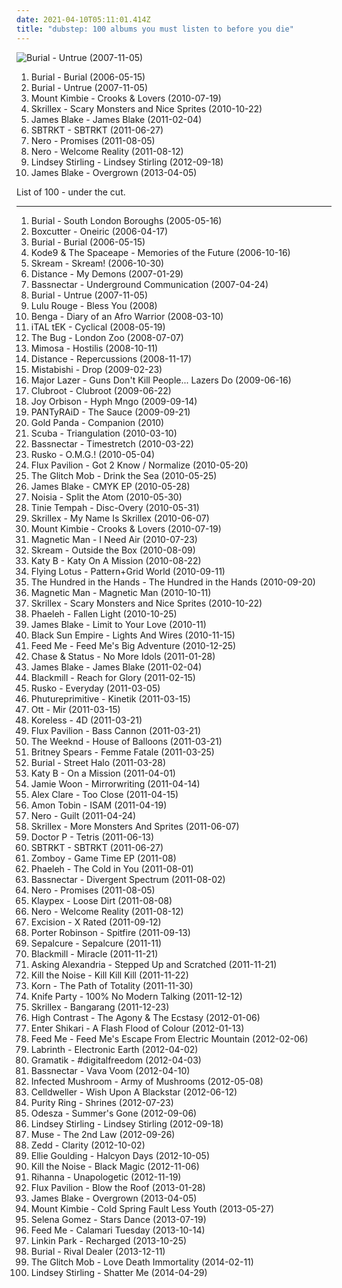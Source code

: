 ```yaml
---
date: 2021-04-10T05:11:01.414Z
title: "dubstep: 100 albums you must listen to before you die"
---
```

![Burial - Untrue (2007-11-05)](http://coverartarchive.org/release/715d4a00-2ad5-4882-b1be-24853344315e/2606794745-500.jpg "Burial - Untrue (2007-11-05)")
<ol class="albums">
<li data-cover="http://coverartarchive.org/release/cb5e68da-bf42-32e6-ae35-29d99f931960/10083770849-500.jpg" data-tags="dubstep" role="button">Burial - Burial (2006-05-15)</li>
<li data-cover="http://coverartarchive.org/release/715d4a00-2ad5-4882-b1be-24853344315e/2606794745-500.jpg" data-tags="dubstep" role="button">Burial - Untrue (2007-11-05)</li>
<li data-cover="http://coverartarchive.org/release/c90ec1ef-cdaf-3b2c-b8eb-a823514e1757/4644031052-500.jpg" data-tags="dubstep, ambient" role="button">Mount Kimbie - Crooks & Lovers (2010-07-19)</li>
<li data-cover="https://img.discogs.com/k3KyQEj49c92MtBSqfa_Qa7lJGY=/fit-in/600x600/filters:strip_icc():format(jpeg):mode_rgb():quality(90)/discogs-images/R-2512151-1458495380-1097.jpeg.jpg" data-tags="dubstep" role="button">Skrillex - Scary Monsters and Nice Sprites (2010-10-22)</li>
<li data-cover="http://coverartarchive.org/release/53b4be47-2888-4434-91ac-713489db8c1f/28541045554-500.jpg" data-tags="electronic, dubstep" role="button">James Blake - James Blake (2011-02-04)</li>
<li data-cover="http://coverartarchive.org/release/63b4acff-866a-4b80-90fa-9f4a2af3445d/4110790212-500.jpg" data-tags="dubstep" role="button">SBTRKT - SBTRKT (2011-06-27)</li>
<li data-cover="https://via.placeholder.com/450" data-tags="dubstep" role="button">Nero - Promises (2011-08-05)</li>
<li data-cover="http://coverartarchive.org/release/7f49326e-aceb-4fc6-a1ec-671a0ef14eac/6441724282-500.jpg" data-tags="dubstep" role="button">Nero - Welcome Reality (2011-08-12)</li>
<li data-cover="http://coverartarchive.org/release/bc51ba52-59a7-49a3-8d55-92540d64d8d4/5933544596-500.jpg" data-tags="dubstep" role="button">Lindsey Stirling - Lindsey Stirling (2012-09-18)</li>
<li data-cover="https://img.discogs.com/cNjibLSsY9wA6qRnZUanNo5xtbQ=/fit-in/600x600/filters:strip_icc():format(jpeg):mode_rgb():quality(90)/discogs-images/R-4447618-1462518825-2838.jpeg.jpg" data-tags="electronic, soul" role="button">James Blake - Overgrown (2013-04-05)</li>
</ol>
List of 100 - under the cut.
<!-- more -->

_________________

<ol class="albums">
<li data-cover="http://coverartarchive.org/release/612f7793-a7ba-3b26-af39-c246689453ff/1050318349-500.jpg" data-tags="dubstep" role="button">
Burial - South London Boroughs (2005-05-16)
</li>
<li data-cover="http://coverartarchive.org/release/07faab6b-5555-4372-8b0f-b2d36e9d08ff/15463158371-500.jpg" data-tags="dubstep" role="button">
Boxcutter - Oneiric (2006-04-17)
</li>
<li data-cover="http://coverartarchive.org/release/cb5e68da-bf42-32e6-ae35-29d99f931960/10083770849-500.jpg" data-tags="dubstep" role="button">
Burial - Burial (2006-05-15)
</li>
<li data-cover="http://coverartarchive.org/release/641d19c1-d601-4f84-a1a3-8fe9c4caa807/1094292025-500.jpg" data-tags="dubstep" role="button">
Kode9 & The Spaceape - Memories of the Future (2006-10-16)
</li>
<li data-cover="http://coverartarchive.org/release/1900b835-1776-4223-bd85-8248f7cb0acd/5069235004-500.jpg" data-tags="dubstep" role="button">
Skream - Skream! (2006-10-30)
</li>
<li data-cover="http://coverartarchive.org/release/adcf7b48-086e-48ee-b420-1001f88d672f/8094882507-500.jpg" data-tags="dubstep" role="button">
Distance - My Demons (2007-01-29)
</li>
<li data-cover="http://coverartarchive.org/release/331161c2-7b97-43a8-b4f9-88c0e6a01127/8090852961-500.jpg" data-tags="electronic, dubstep, tribal fusion" role="button">
Bassnectar - Underground Communication (2007-04-24)
</li>
<li data-cover="http://coverartarchive.org/release/715d4a00-2ad5-4882-b1be-24853344315e/2606794745-500.jpg" data-tags="dubstep" role="button">
Burial - Untrue (2007-11-05)
</li>
<li data-cover="https://img.discogs.com/JuFemSOUd6S9llhZTiYCX3WJznA=/fit-in/600x600/filters:strip_icc():format(jpeg):mode_rgb():quality(90)/discogs-images/R-1990973-1376919315-7630.jpeg.jpg" data-tags="electronic" role="button">
Lulu Rouge - Bless You (2008)
</li>
<li data-cover="https://via.placeholder.com/450" data-tags="dubstep" role="button">
Benga - Diary of an Afro Warrior (2008-03-10)
</li>
<li data-cover="http://coverartarchive.org/release/6175641b-76c6-49ea-9d50-8afff91ef0bb/26997391455-500.jpg" data-tags="dubstep" role="button">
iTAL tEK - Cyclical (2008-05-19)
</li>
<li data-cover="https://via.placeholder.com/450" data-tags="dubstep" role="button">
The Bug - London Zoo (2008-07-07)
</li>
<li data-cover="http://coverartarchive.org/release/243c3d2d-5c5c-4b22-a296-a1400341a534/5356084335-500.jpg" data-tags="dubstep" role="button">
Mimosa - Hostilis (2008-10-11)
</li>
<li data-cover="http://coverartarchive.org/release/3b3d130a-87a8-4a47-b9fb-920f2530d134/17453242726-500.jpg" data-tags="dubstep" role="button">
Distance - Repercussions (2008-11-17)
</li>
<li data-cover="http://coverartarchive.org/release/aa1c5fc1-cc8b-4f19-9c8e-fa47d97d77d5/17754393267-500.jpg" data-tags="dubstep, drum and bass" role="button">
Mistabishi - Drop (2009-02-23)
</li>
<li data-cover="https://img.discogs.com/owudar-98-vfYBR5CLz7jLUR5bk=/fit-in/600x450/filters:strip_icc():format(jpeg):mode_rgb():quality(90)/discogs-images/R-1975057-1446142977-2736.jpeg.jpg" data-tags="dubstep, dancehall, 00's, miami bass, funny as fuck, reggeaton, moombah, weapons and shields, jan 2010" role="button">
Major Lazer - Guns Don't Kill People... Lazers Do (2009-06-16)
</li>
<li data-cover="http://coverartarchive.org/release/6cef59e3-cba4-4135-9c1b-486d836e560f/834741351-500.jpg" data-tags="dubstep" role="button">
Clubroot - Clubroot (2009-06-22)
</li>
<li data-cover="https://img.discogs.com/Y4xreFXZ32LnErmWn60i4ajTiOQ=/fit-in/600x600/filters:strip_icc():format(jpeg):mode_rgb():quality(90)/discogs-images/R-1966779-1255547909.jpeg.jpg" data-tags="dubstep, future garage, uk garage" role="button">
Joy Orbison - Hyph Mngo (2009-09-14)
</li>
<li data-cover="http://coverartarchive.org/release/34ddc83f-e1c2-40ea-8c87-0bc1d6ab4e34/5073213622-500.jpg" data-tags="dubstep, dubstep idm, dj hiptronic" role="button">
PANTyRAiD - The Sauce (2009-09-21)
</li>
<li data-cover="http://coverartarchive.org/release/737440f5-cbc0-42d8-beee-80df466ba243/4349788513-500.jpg" data-tags="glitch, experimental, idm" role="button">
Gold Panda - Companion (2010)
</li>
<li data-cover="http://coverartarchive.org/release/84431d2b-4af9-43b0-805c-c6579c774de6/1207883515-500.jpg" data-tags="dubstep" role="button">
Scuba - Triangulation (2010-03-10)
</li>
<li data-cover="http://coverartarchive.org/release/5c909de1-7a64-47d5-8ede-d3b5687e8656/7152942508-500.jpg" data-tags="dubstep" role="button">
Bassnectar - Timestretch (2010-03-22)
</li>
<li data-cover="http://coverartarchive.org/release/c0254828-029b-4006-8a14-8464b09cbc40/14987408388-500.jpg" data-tags="dubstep" role="button">
Rusko - O.M.G.! (2010-05-04)
</li>
<li data-cover="http://coverartarchive.org/release/852a8638-6fc2-4be6-be9b-b7509d23ba2a/12148653044-500.jpg" data-tags="dub, dubstep, dance" role="button">
Flux Pavilion - Got 2 Know / Normalize (2010-05-20)
</li>
<li data-cover="http://coverartarchive.org/release/76e5d7ce-8051-4bb4-8aac-f248a4834114/18402662166-500.jpg" data-tags="glitch, electronic" role="button">
The Glitch Mob - Drink the Sea (2010-05-25)
</li>
<li data-cover="https://img.discogs.com/919YIsbdDronYcWg-QlgI_A0hcA=/fit-in/600x599/filters:strip_icc():format(jpeg):mode_rgb():quality(90)/discogs-images/R-2321464-1285252909.jpeg.jpg" data-tags="downtempo, dubstep, r&s" role="button">
James Blake - CMYK EP (2010-05-28)
</li>
<li data-cover="http://coverartarchive.org/release/e82d5c86-9c18-4842-9cc9-8e348ad3df6c/1214392676-500.jpg" data-tags="drum and bass, dubstep" role="button">
Noisia - Split the Atom (2010-05-30)
</li>
<li data-cover="http://coverartarchive.org/release/c8ae2c69-899f-4ef5-9379-6f7214fffc3a/8328215880-500.jpg" data-tags="rap" role="button">
Tinie Tempah - Disc-Overy (2010-05-31)
</li>
<li data-cover="http://coverartarchive.org/release/607fad5d-1010-42b5-a18a-01f3eef6b81b/5607683561-500.jpg" data-tags="dubstep, dance, electro" role="button">
Skrillex - My Name Is Skrillex (2010-06-07)
</li>
<li data-cover="http://coverartarchive.org/release/c90ec1ef-cdaf-3b2c-b8eb-a823514e1757/4644031052-500.jpg" data-tags="dubstep, ambient" role="button">
Mount Kimbie - Crooks & Lovers (2010-07-19)
</li>
<li data-cover="https://img.discogs.com/tK9Dp-wPpngCsGiwP_51F2h3apM=/fit-in/600x592/filters:strip_icc():format(jpeg):mode_rgb():quality(90)/discogs-images/R-6290784-1415834515-1744.jpeg.jpg" data-tags="dubstep" role="button">
Magnetic Man - I Need Air (2010-07-23)
</li>
<li data-cover="http://coverartarchive.org/release/0d71f839-8032-4eec-8b86-5116a9ede310/24185905454-500.jpg" data-tags="dubstep" role="button">
Skream - Outside the Box (2010-08-09)
</li>
<li data-cover="http://coverartarchive.org/release/469de530-4198-4b4b-8408-66dfe1373212/1425963529-500.jpg" data-tags="dubstep, house, uk garage, katy, katy b, nton" role="button">
Katy B - Katy On A Mission (2010-08-22)
</li>
<li data-cover="http://coverartarchive.org/release/77dbc2f5-9c5d-48d5-bf9d-745e81d2ff84/7047891315-500.jpg" data-tags="electronic, hip hop, dubstep, chiptune, warp records, glitch hop, glitchbient indiegamecore" role="button">
Flying Lotus - Pattern+Grid World (2010-09-11)
</li>
<li data-cover="https://img.discogs.com/NryS7RmFTXvmVuNPt44lPlwROho=/fit-in/600x538/filters:strip_icc():format(jpeg):mode_rgb():quality(90)/discogs-images/R-2448637-1284635750.jpeg.jpg" data-tags="disco, electropop, indie rock, dubstep, house, synth-pop, albums i have on vinyl, recommended by jwz, self-titled album" role="button">
The Hundred in the Hands - The Hundred in the Hands (2010-09-20)
</li>
<li data-cover="http://coverartarchive.org/release/0ff3c020-7240-463b-875e-9565e15980bd/1291725158-500.jpg" data-tags="dubstep" role="button">
Magnetic Man - Magnetic Man (2010-10-11)
</li>
<li data-cover="https://img.discogs.com/k3KyQEj49c92MtBSqfa_Qa7lJGY=/fit-in/600x600/filters:strip_icc():format(jpeg):mode_rgb():quality(90)/discogs-images/R-2512151-1458495380-1097.jpeg.jpg" data-tags="dubstep" role="button">
Skrillex - Scary Monsters and Nice Sprites (2010-10-22)
</li>
<li data-cover="http://coverartarchive.org/release/1e390ef9-681e-4bb9-8494-0b97c1a6a23e/9070498238-500.jpg" data-tags="dubstep" role="button">
Phaeleh - Fallen Light (2010-10-25)
</li>
<li data-cover="https://img.discogs.com/c94UBY8bWIZATrph5bsxzUyIVzA=/fit-in/333x333/filters:strip_icc():format(jpeg):mode_rgb():quality(90)/discogs-images/R-2566056-1290802606.jpeg.jpg" data-tags="singer-songwriter, dubstep, bass music, covers and same song titles" role="button">
James Blake - Limit to Your Love (2010-11)
</li>
<li data-cover="http://coverartarchive.org/release/819bcfc2-1a31-443b-9415-26410a130121/20166816121-500.jpg" data-tags="dubstep" role="button">
Black Sun Empire - Lights And Wires (2010-11-15)
</li>
<li data-cover="http://coverartarchive.org/release/4cf99bae-e926-46ac-91ce-16e1ad2efdb3/2173076183-500.jpg" data-tags="dubstep, house, electro house" role="button">
Feed Me - Feed Me's Big Adventure (2010-12-25)
</li>
<li data-cover="https://img.discogs.com/sVNmw-zFlPY39DEorIjqZUTJpDY=/fit-in/500x297/filters:strip_icc():format(jpeg):mode_rgb():quality(90)/discogs-images/R-2713155-1297691471.jpeg.jpg" data-tags="drum and bass" role="button">
Chase & Status - No More Idols (2011-01-28)
</li>
<li data-cover="http://coverartarchive.org/release/53b4be47-2888-4434-91ac-713489db8c1f/28541045554-500.jpg" data-tags="electronic, dubstep" role="button">
James Blake - James Blake (2011-02-04)
</li>
<li data-cover="http://coverartarchive.org/release/3595aec4-1123-431c-aea4-5cfc1bcec675/15733860957-500.jpg" data-tags="dubstep" role="button">
Blackmill - Reach for Glory (2011-02-15)
</li>
<li data-cover="http://coverartarchive.org/release/734bc2bf-fec5-4133-8fc3-7f88a5c03e69/24038436103-500.jpg" data-tags="dubstep" role="button">
Rusko - Everyday (2011-03-05)
</li>
<li data-cover="http://coverartarchive.org/release/29624b49-2a6a-484f-a67c-9263965b3cc0/4596022614-500.jpg" data-tags="dubstep, psychill" role="button">
Phutureprimitive - Kinetik (2011-03-15)
</li>
<li data-cover="http://coverartarchive.org/release/df9256e8-1956-4ce5-b93c-1be551d4075a/2349275927-500.jpg" data-tags="ambient, dub" role="button">
Ott - Mir (2011-03-15)
</li>
<li data-cover="http://coverartarchive.org/release/29d5c7b9-85b1-3e69-9b6d-99f239f7c1d0/4031224817-500.jpg" data-tags="dubstep, deep house" role="button">
Koreless - 4D (2011-03-21)
</li>
<li data-cover="http://coverartarchive.org/release/2fca1b4d-f307-48fc-a449-550e663c9da0/18420618474-500.jpg" data-tags="electronic, heavy, dubstep, edm, massive, banger, breakthrough, filthy, flux, flux pavilion, stinker" role="button">
Flux Pavilion - Bass Cannon (2011-03-21)
</li>
<li data-cover="http://coverartarchive.org/release/61784ca8-f1a9-4cf8-8452-b5c7076a6fc0/1925635860-500.jpg" data-tags="r&b, rnb, electronic" role="button">
The Weeknd - House of Balloons (2011-03-21)
</li>
<li data-cover="http://coverartarchive.org/release/c3eeeb71-ddad-4654-a84a-5975f734b8f3/4504244802-500.jpg" data-tags="pop, britney spears" role="button">
Britney Spears - Femme Fatale (2011-03-25)
</li>
<li data-cover="http://coverartarchive.org/release/165ac34b-6b79-48cb-9d14-cb92775cdef9/1348809060-500.jpg" data-tags="dubstep" role="button">
Burial - Street Halo (2011-03-28)
</li>
<li data-cover="http://coverartarchive.org/release/51d5b8ae-a65b-4e0f-b324-a3cb263ba705/1425942008-500.jpg" data-tags="electronic, dubstep" role="button">
Katy B - On a Mission (2011-04-01)
</li>
<li data-cover="http://coverartarchive.org/release/8164140b-6d5f-3a69-a19a-6785446191e9/852058673-500.jpg" data-tags="soul" role="button">
Jamie Woon - Mirrorwriting (2011-04-14)
</li>
<li data-cover="http://coverartarchive.org/release/8e956b5c-d33a-433b-a194-33a2e331d346/1459636806-500.jpg" data-tags="pop, electronic" role="button">
Alex Clare - Too Close (2011-04-15)
</li>
<li data-cover="http://coverartarchive.org/release/d3264e30-5a8f-4522-a8e3-41afa62846fd/7923895295-500.jpg" data-tags="experimental, electronic, dubstep" role="button">
Amon Tobin - ISAM (2011-04-19)
</li>
<li data-cover="http://coverartarchive.org/release/b0748c23-2e2f-4e6e-9369-3b6c14bd4b67/2097313302-500.jpg" data-tags="dubstep" role="button">
Nero - Guilt (2011-04-24)
</li>
<li data-cover="https://img.discogs.com/aMqppzB6n119MJJ_S7AY0Q_IDiU=/fit-in/500x500/filters:strip_icc():format(jpeg):mode_rgb():quality(90)/discogs-images/R-2959907-1309217030.jpeg.jpg" data-tags="dubstep, electronic" role="button">
Skrillex - More Monsters And Sprites (2011-06-07)
</li>
<li data-cover="https://img.discogs.com/y4XBgnPfRyJUXneW93sfjJwJt44=/fit-in/600x600/filters:strip_icc():format(jpeg):mode_rgb():quality(90)/discogs-images/R-3354632-1336033311.jpeg.jpg" data-tags="electronic, dubstep, drum and bass, breakbeat, tetris" role="button">
Doctor P - Tetris (2011-06-13)
</li>
<li data-cover="http://coverartarchive.org/release/63b4acff-866a-4b80-90fa-9f4a2af3445d/4110790212-500.jpg" data-tags="dubstep" role="button">
SBTRKT - SBTRKT (2011-06-27)
</li>
<li data-cover="http://coverartarchive.org/release/0133c379-4f50-4285-83a2-bd8d712f18cc/18461172656-500.jpg" data-tags="dubstep" role="button">
Zomboy - Game Time EP (2011-08)
</li>
<li data-cover="http://coverartarchive.org/release/1cc92903-8a5b-4e92-a801-d7d446939e75/21355577605-500.jpg" data-tags="dubstep" role="button">
Phaeleh - The Cold in You (2011-08-01)
</li>
<li data-cover="http://coverartarchive.org/release/5e475853-f759-471f-a22c-1b26ec92742c/28278057526-500.jpg" data-tags="dubstep, breaks, one eye sign" role="button">
Bassnectar - Divergent Spectrum (2011-08-02)
</li>
<li data-cover="https://via.placeholder.com/450" data-tags="dubstep" role="button">
Nero - Promises (2011-08-05)
</li>
<li data-cover="http://coverartarchive.org/release/04151844-9f26-42b9-a93c-7d2ae39a133a/5606417072-500.jpg" data-tags="dubstep, electro house, get it on rapsody" role="button">
Klaypex - Loose Dirt (2011-08-08)
</li>
<li data-cover="http://coverartarchive.org/release/7f49326e-aceb-4fc6-a1ec-671a0ef14eac/6441724282-500.jpg" data-tags="dubstep" role="button">
Nero - Welcome Reality (2011-08-12)
</li>
<li data-cover="http://coverartarchive.org/release/e91b0f96-6546-4c70-9504-af2972680457/1073557306-500.jpg" data-tags="dubstep" role="button">
Excision - X Rated (2011-09-12)
</li>
<li data-cover="http://coverartarchive.org/release/88ffbbe2-bcce-4bfd-912d-2d1998173e4a/11697782536-500.jpg" data-tags="dubstep, electronic, electro house" role="button">
Porter Robinson - Spitfire (2011-09-13)
</li>
<li data-cover="http://coverartarchive.org/release/63cd3831-4c53-4da2-9702-f0b91d072f06/2905928478-500.jpg" data-tags="dubstep, electronic" role="button">
Sepalcure - Sepalcure (2011-11)
</li>
<li data-cover="http://coverartarchive.org/release/7dc6bfe6-fcac-4e89-b2bf-f5e638e2f665/1812687586-500.jpg" data-tags="dubstep" role="button">
Blackmill - Miracle (2011-11-21)
</li>
<li data-cover="http://coverartarchive.org/release/2cf7c3d7-ce54-46e0-9de7-bb8971ad4618/945797467-500.jpg" data-tags="dubstep, electro" role="button">
Asking Alexandria - Stepped Up and Scratched (2011-11-21)
</li>
<li data-cover="http://coverartarchive.org/release/5fcbe9d4-9428-4de9-89d6-f3173e9e7dc7/19196403181-500.jpg" data-tags="dubstep" role="button">
Kill the Noise - Kill Kill Kill (2011-11-22)
</li>
<li data-cover="http://coverartarchive.org/release/30f616d8-ef16-4386-a702-f24dac4a9b94/1702849582-500.jpg" data-tags="dubstep" role="button">
Korn - The Path of Totality (2011-11-30)
</li>
<li data-cover="http://coverartarchive.org/release/4e8cbbc8-2956-455c-b645-ebc076287aa1/1262026260-500.jpg" data-tags="electro house" role="button">
Knife Party - 100% No Modern Talking (2011-12-12)
</li>
<li data-cover="http://coverartarchive.org/release/13b61bbf-67ad-4a0b-9f68-85b425061968/1984353512-500.jpg" data-tags="dubstep" role="button">
Skrillex - Bangarang (2011-12-23)
</li>
<li data-cover="https://img.discogs.com/miVVKtOXYjaY8CRc0_6yejrPwcY=/fit-in/600x600/filters:strip_icc():format(jpeg):mode_rgb():quality(90)/discogs-images/R-9796918-1486671800-4622.jpeg.jpg" data-tags="dubstep, drum and bass" role="button">
High Contrast - The Agony & The Ecstasy (2012-01-06)
</li>
<li data-cover="https://img.discogs.com/URBql6c3VIxoUJnUkfaqxw6YxSU=/fit-in/600x535/filters:strip_icc():format(jpeg):mode_rgb():quality(90)/discogs-images/R-3351355-1412855554-1608.jpeg.jpg" data-tags="post-hardcore, trancecore, dubstep" role="button">
Enter Shikari - A Flash Flood of Colour (2012-01-13)
</li>
<li data-cover="http://coverartarchive.org/release/a667cbdf-20bd-4e4c-abe1-313b4ef25693/2462427943-500.jpg" data-tags="dubstep, electro house, progressive house, drum & bass" role="button">
Feed Me - Feed Me's Escape From Electric Mountain (2012-02-06)
</li>
<li data-cover="http://coverartarchive.org/release/53ab0143-f891-4a38-99c8-53db5bfc4ce8/5892357054-500.jpg" data-tags="electronic" role="button">
Labrinth - Electronic Earth (2012-04-02)
</li>
<li data-cover="http://coverartarchive.org/release/4d3c8009-94a1-4778-b9f7-d0f23b15af80/987888414-500.jpg" data-tags="dubstep" role="button">
Gramatik - #digitalfreedom (2012-04-03)
</li>
<li data-cover="http://coverartarchive.org/release/df08397a-da08-4fcd-bc85-da3c59288f9a/16114656028-500.jpg" data-tags="dubstep, breaks" role="button">
Bassnectar - Vava Voom (2012-04-10)
</li>
<li data-cover="http://coverartarchive.org/release/24187665-87de-40eb-82db-ad38b6ca1566/1078624918-500.jpg" data-tags="electronic, dubstep, electro" role="button">
Infected Mushroom - Army of Mushrooms (2012-05-08)
</li>
<li data-cover="http://coverartarchive.org/release/d6bab60f-cbda-45f4-82eb-a183b0c66ff1/26903112583-500.jpg" data-tags="electronic rock, dubstep" role="button">
Celldweller - Wish Upon A Blackstar (2012-06-12)
</li>
<li data-cover="http://coverartarchive.org/release/3148628c-f648-45c0-95ea-b03dc0716e99/1568868601-500.jpg" data-tags="synthpop" role="button">
Purity Ring - Shrines (2012-07-23)
</li>
<li data-cover="http://coverartarchive.org/release/8e099cef-e88d-4468-8d66-253d405d6edc/2340969553-500.jpg" data-tags="chillout" role="button">
Odesza - Summer's Gone (2012-09-06)
</li>
<li data-cover="http://coverartarchive.org/release/bc51ba52-59a7-49a3-8d55-92540d64d8d4/5933544596-500.jpg" data-tags="dubstep" role="button">
Lindsey Stirling - Lindsey Stirling (2012-09-18)
</li>
<li data-cover="http://coverartarchive.org/release/e3c0e7c7-df7c-4b51-9894-e45d1480e7b5/11088776135-500.jpg" data-tags="alternative rock" role="button">
Muse - The 2nd Law (2012-09-26)
</li>
<li data-cover="http://coverartarchive.org/release/fee67a94-3330-4b92-91dd-57d944d57e1e/11172117630-500.jpg" data-tags="electro house, house" role="button">
Zedd - Clarity (2012-10-02)
</li>
<li data-cover="http://coverartarchive.org/release/98215ea8-f57d-49f6-8a77-cad6957b1181/7519909230-500.jpg" data-tags="electronic, synthpop, pop" role="button">
Ellie Goulding - Halcyon Days (2012-10-05)
</li>
<li data-cover="http://coverartarchive.org/release/448070f8-bb82-49eb-b132-404d37a8bdf8/5858921353-500.jpg" data-tags="dubstep, electro, piano, house, electro house, brostep, owsla" role="button">
Kill the Noise - Black Magic (2012-11-06)
</li>
<li data-cover="http://coverartarchive.org/release/5f705d37-aa27-4aee-bbd2-f8cd93984c31/3039149086-500.jpg" data-tags="pop" role="button">
Rihanna - Unapologetic (2012-11-19)
</li>
<li data-cover="http://coverartarchive.org/release/2335139c-1ddc-4743-965c-31116645bb25/12155774786-500.jpg" data-tags="dubstep, rooms and buildings, blow the roof" role="button">
Flux Pavilion - Blow the Roof (2013-01-28)
</li>
<li data-cover="https://img.discogs.com/cNjibLSsY9wA6qRnZUanNo5xtbQ=/fit-in/600x600/filters:strip_icc():format(jpeg):mode_rgb():quality(90)/discogs-images/R-4447618-1462518825-2838.jpeg.jpg" data-tags="electronic, soul" role="button">
James Blake - Overgrown (2013-04-05)
</li>
<li data-cover="http://coverartarchive.org/release/a4e031e1-42b0-4cd8-a909-b7089d04dd5a/4207663303-500.jpg" data-tags="electronica, dubstep, post-dubstep" role="button">
Mount Kimbie - Cold Spring Fault Less Youth (2013-05-27)
</li>
<li data-cover="http://coverartarchive.org/release/c8fa92a0-936c-4500-9113-369437c3c8bc/7633530823-500.jpg" data-tags="pop, dance" role="button">
Selena Gomez - Stars Dance (2013-07-19)
</li>
<li data-cover="https://img.discogs.com/bzkui0aRuxdOCeus2i__1I1INe8=/fit-in/600x600/filters:strip_icc():format(jpeg):mode_rgb():quality(90)/discogs-images/R-5001817-1381821314-8290.jpeg.jpg" data-tags="electronic, dubstep, house, electro house, 10s, days of the week, edm, brostep, complextro, food and drink" role="button">
Feed Me - Calamari Tuesday (2013-10-14)
</li>
<li data-cover="http://coverartarchive.org/release/9f332dc1-bc91-422d-9f83-a95d0a818d61/17661352244-500.jpg" data-tags="electronic, dubstep, remix" role="button">
Linkin Park - Recharged (2013-10-25)
</li>
<li data-cover="http://coverartarchive.org/release/09ac1d17-26d5-43b5-88a5-17d0edbad9d5/5922924284-500.jpg" data-tags="future garage" role="button">
Burial - Rival Dealer (2013-12-11)
</li>
<li data-cover="http://coverartarchive.org/release/1b6379fb-8b83-4d07-9375-854cc90ea1b3/21405595554-500.jpg" data-tags="dubstep, glitch" role="button">
The Glitch Mob - Love Death Immortality (2014-02-11)
</li>
<li data-cover="http://coverartarchive.org/release/754ffe04-ae91-4b38-bebb-9a565a03eeb0/6830844142-500.jpg" data-tags="classical, dubstep, electronic, instrumental, violin" role="button">
Lindsey Stirling - Shatter Me (2014-04-29)
</li>
</ol>